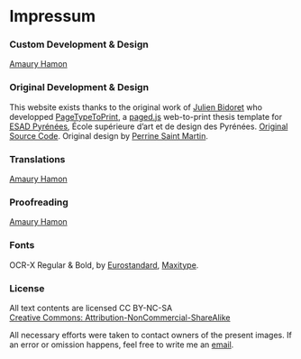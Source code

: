 <br class="breakpage">

# Impressum

### Custom Development & Design

[Amaury Hamon](http://amauryhamon.com/)

### Original Development & Design

This website exists thanks to the original work of [Julien Bidoret](https://www.accentgrave.net/) who developped [PageTypeToPrint](https://esadpyrenees.github.io/PageTypeToPrint/), a [paged.js](https://pagedjs.org/) web-to-print thesis template for [ESAD Pyrénées](https://esad-pyrenees.fr/), École supérieure d’art et de design des Pyrénées. [Original Source Code](https://github.com/esadpyrenees/PageTypeToPrint/). Original design by [Perrine Saint Martin](https://typomorpho.fr/).

### Translations

[Amaury Hamon](http://amauryhamon.com/)

### Proofreading

[Amaury Hamon](http://amauryhamon.com/)

### Fonts

OCR-X Regular & Bold, by [Eurostandard](http://www.eurostandard.ch/), [Maxitype](https://maxitype.com/).

### License

All text contents are licensed CC BY-NC-SA  
[Creative Commons: Attribution-NonCommercial-ShareAlike](https://creativecommons.org/licenses/by-nc-sa/4.0/)

All necessary efforts were taken to contact owners of the present images. If an error or omission happens, feel free to write me an [email](mailto:contact@amauryhamon.com).